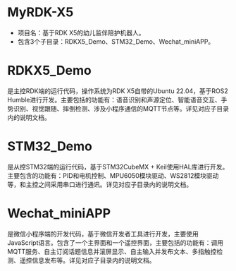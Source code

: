 # MyRDK-X5
* 项目名：基于RDK X5的幼儿监伴陪护机器人。
* 包含3个子目录：RDKX5_Demo、STM32_Demo、Wechat_miniAPP。

# RDKX5_Demo
是主控RDK端的运行代码，操作系统为RDK X5自带的Ubuntu 22.04，基于ROS2 Humble进行开发。主要包括的功能有：语音识别和声源定位、智能语音交互、手势识别、视觉跟随、摔倒检测、涉及小程序通信的MQTT节点等。详见对应子目录内的说明文档。

# STM32_Demo
是从控STM32端的运行代码，基于STM32CubeMX + Keil使用HAL库进行开发。主要包含的功能有：PID和电机控制、MPU6050模块驱动、WS2812模块驱动等，和主控之间采用串口进行通讯。详见对应子目录内的说明文档。

# Wechat_miniAPP
是微信小程序端的开发代码，基于微信开发者工具进行开发，主要使用JavaScript语言。包含了一个主界面和一个遥控界面，主要包括的功能有：调用MQTT服务、自主订阅话题信息并滚屏显示、自主输入并发布文本、多指触控检测、遥控信息发布等。详见对应子目录内的说明文档。
